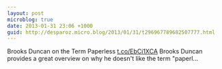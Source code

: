 ```yaml
---
layout: post
microblog: true
date: 2013-01-31 23:06 +1000
guid: http://desparoz.micro.blog/2013/01/31/t296967789682507777.html
---
```

Brooks Duncan on the Term Paperless [t.co/EbCi1XCA](http://t.co/EbCi1XCA) Brooks Duncan provides a great overview on why he doesn't like the term "paperl...
